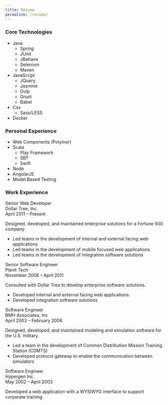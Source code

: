```yaml
---
title: Resume
permalink: /resume/
---
```



### Core Technologies

* Java
	* Spring
	* JUnit
	* JBehave
	* Selenium
	* Maven
* JavaScript
	* JQuery
	* Jasmine
	* Gulp
	* Grunt
	* Babel
* Css
	* Sass/LESS
* Docker

### Personal Experience

* Web Components (Polymer)
* Scala
	* Play Framework
	* SBT
	* Swift
* Node
* AngularJS
* Model Based Testing

### Work Experience 

Senior Web Developer  
Dollar Tree, Inc.  
April 2011 – Present  

Designed, developed, and maintained enterprise solutions for a Fortune 500 company. 
* Led teams in the development of internal and external facing web applications
* Led teams in the development of mobile focused web applications
* Led teams in the development of integration software solutions 

Senior Software Engineer  
Planit Tech  
November 2008 – April 2011  

Consulted with Dollar Tree to develop enterprise software solutions.
* Developed internal and external facing web applications
* Developed integration software solutions

Software Engineer  
BMH Associates, Inc  
April 2003 – February 2006  

Designed, developed, and maintained modeling and simulation software for the U.S. military.
* Led a team in the development of Common Distribution Mission Training Station (CDMTS)
* Developed protocol gateway to enable the communication between simulators 

Software Engineer  
Hypergen Inc.  
May 2002 – April 2003  

Developed a web application with a WYSIWYG interface to support corporate training